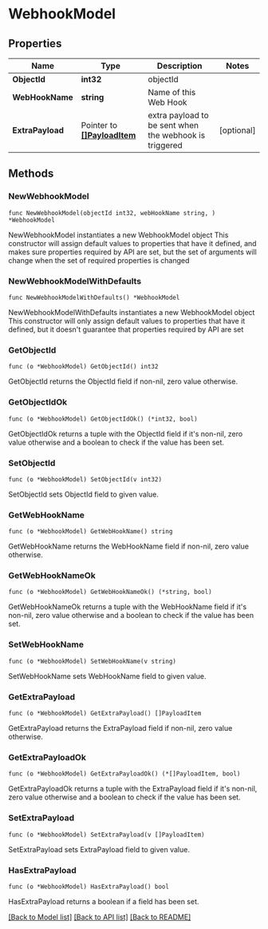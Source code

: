 # WebhookModel

## Properties

Name | Type | Description | Notes
------------ | ------------- | ------------- | -------------
**ObjectId** | **int32** | objectId | 
**WebHookName** | **string** | Name of this Web Hook | 
**ExtraPayload** | Pointer to [**[]PayloadItem**](PayloadItem.md) | extra payload to be sent when the webhook is triggered | [optional] 

## Methods

### NewWebhookModel

`func NewWebhookModel(objectId int32, webHookName string, ) *WebhookModel`

NewWebhookModel instantiates a new WebhookModel object
This constructor will assign default values to properties that have it defined,
and makes sure properties required by API are set, but the set of arguments
will change when the set of required properties is changed

### NewWebhookModelWithDefaults

`func NewWebhookModelWithDefaults() *WebhookModel`

NewWebhookModelWithDefaults instantiates a new WebhookModel object
This constructor will only assign default values to properties that have it defined,
but it doesn't guarantee that properties required by API are set

### GetObjectId

`func (o *WebhookModel) GetObjectId() int32`

GetObjectId returns the ObjectId field if non-nil, zero value otherwise.

### GetObjectIdOk

`func (o *WebhookModel) GetObjectIdOk() (*int32, bool)`

GetObjectIdOk returns a tuple with the ObjectId field if it's non-nil, zero value otherwise
and a boolean to check if the value has been set.

### SetObjectId

`func (o *WebhookModel) SetObjectId(v int32)`

SetObjectId sets ObjectId field to given value.


### GetWebHookName

`func (o *WebhookModel) GetWebHookName() string`

GetWebHookName returns the WebHookName field if non-nil, zero value otherwise.

### GetWebHookNameOk

`func (o *WebhookModel) GetWebHookNameOk() (*string, bool)`

GetWebHookNameOk returns a tuple with the WebHookName field if it's non-nil, zero value otherwise
and a boolean to check if the value has been set.

### SetWebHookName

`func (o *WebhookModel) SetWebHookName(v string)`

SetWebHookName sets WebHookName field to given value.


### GetExtraPayload

`func (o *WebhookModel) GetExtraPayload() []PayloadItem`

GetExtraPayload returns the ExtraPayload field if non-nil, zero value otherwise.

### GetExtraPayloadOk

`func (o *WebhookModel) GetExtraPayloadOk() (*[]PayloadItem, bool)`

GetExtraPayloadOk returns a tuple with the ExtraPayload field if it's non-nil, zero value otherwise
and a boolean to check if the value has been set.

### SetExtraPayload

`func (o *WebhookModel) SetExtraPayload(v []PayloadItem)`

SetExtraPayload sets ExtraPayload field to given value.

### HasExtraPayload

`func (o *WebhookModel) HasExtraPayload() bool`

HasExtraPayload returns a boolean if a field has been set.


[[Back to Model list]](../README.md#documentation-for-models) [[Back to API list]](../README.md#documentation-for-api-endpoints) [[Back to README]](../README.md)


